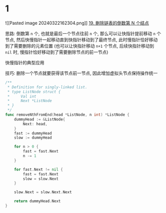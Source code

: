 # 1
![[Pasted image 20240322162304.png]]
[19. 删除链表的倒数第 N 个结点](https://leetcode.cn/problems/remove-nth-node-from-end-of-list/)


思路: 倒数第 `n` 个, 也就是最后一个节点往前 `n` 个,
那么可以让快指针提前移动 `n` 个节点, 然后快慢指针一起移动直到快指针移动到了最终节点, 此时慢指针恰好移动到了需要删除的元素位置
(也可以让快指针移动 `n+1` 个节点, 后续快指针移动到 `nil` 时, 慢指针恰好移动到了需要删除节点的前一节点)

快慢指针的典型应用

技巧: 删除一个节点就要获得该节点前一节点, 因此增加虚拟头节点保持操作统一

```go
/**
 * Definition for singly-linked list.
 * type ListNode struct {
 *     Val int
 *     Next *ListNode
 * }
 */
func removeNthFromEnd(head *ListNode, n int) *ListNode {
    dummyHead := &ListNode{
        Next: head,
    }
    fast := dummyHead
    slow := dummyHead

    for n > 0 {
        fast = fast.Next
        n -= 1
    }

    for fast.Next != nil {
        fast = fast.Next
        slow = slow.Next
    }

    slow.Next = slow.Next.Next

    return dummyHead.Next
}
```

